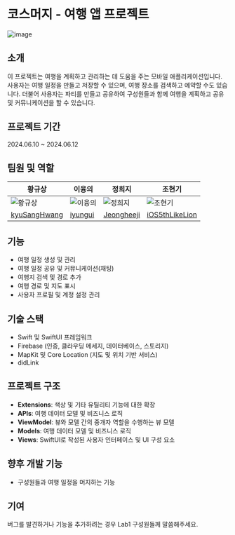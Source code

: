 # 코스머지 - 여행 앱 프로젝트 
![image](https://github.com/APP-iOS5th/courseMerge/assets/51356820/5eebf259-ee07-4de5-b1fe-04e8b506eacf)

## 소개
이 프로젝트는 여행을 계획하고 관리하는 데 도움을 주는 모바일 애플리케이션입니다.  
사용자는 여행 일정을 만들고 저장할 수 있으며, 여행 장소를 검색하고 예약할 수도 있습니다.
더불어 사용자는 파티를 만들고 공유하여 구성원들과 함께 여행을 계획하고 공유 및 커뮤니케이션을 할 수 있습니다.

## 프로젝트 기간
2024.06.10 ~ 2024.06.12 

## 팀원 및 역할

| 황규상   | 이융의   | 정희지   | 조현기   |
|--------|----------|----------|----------|
| ![황규상](https://github.com/kyuSangHwang.png) | ![이융의](https://github.com/iyungui.png) | ![정희지](https://github.com/Jeongheeji.png) | ![조현기](https://github.com/iOS5thLikeLion.png) |
| [kyuSangHwang](https://github.com/kyuSangHwang)    | [iyungui](https://github.com/iyungui)   | [Jeongheeji](https://github.com/Jeongheeji.png) | [iOS5thLikeLion](https://github.com/iOS5thLikeLion)      |

## 기능
- 여행 일정 생성 및 관리 
- 여행 일정 공유 및 커뮤니케이션(채팅)
- 여행지 검색 및 경로 추가
- 여행 경로 및 지도 표시 
- 사용자 프로필 및 계정 설정 관리 

## 기술 스택
- Swift 및 SwiftUI 프레임워크
- Firebase (인증, 클라우딩 메세지, 데이터베이스, 스토리지)
- MapKit 및 Core Location (지도 및 위치 기반 서비스)
- didLink 

## 프로젝트 구조
- **Extensions**: 색상 및 기타 유틸리티 기능에 대한 확장
- **APIs**: 여행 데이터 모델 및 비즈니스 로직
- **ViewModel**: 뷰와 모델 간의 중개자 역할을 수행하는 뷰 모델 
- **Models**: 여행 데이터 모델 및 비즈니스 로직 
- **Views**: SwiftUI로 작성된 사용자 인터페이스 및 UI 구성 요소

## 향후 개발 기능
- 구성원들과 여행 일정을 머지하는 기능

## 기여
버그를 발견하거나 기능을 추가하려는 경우 Lab1 구성원들께 말씀해주세요.

